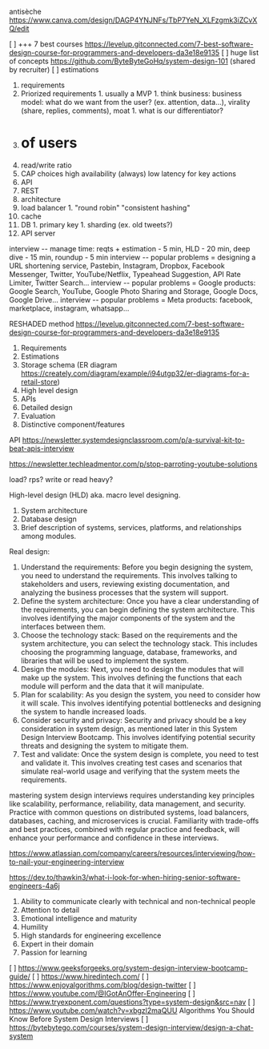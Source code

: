 antisèche https://www.canva.com/design/DAGP4YNJNFs/TbP7YeN_XLFzgmk3iZCvXQ/edit

[ ] +++ 7 best courses https://levelup.gitconnected.com/7-best-software-design-course-for-programmers-and-developers-da3e18e9135
[ ] huge list of concepts https://github.com/ByteByteGoHq/system-design-101 (shared by recruiter)
[ ] estimations

1. requirements
  1. Priorized requirements
    1. usually a MVP
    1. think business: business model: what do we want from the user? (ex. attention, data…), virality (share, replies, comments), moat
    1. what is our differentiator?
  1. # of users
  1. read/write ratio
  1. CAP choices
    high availability (always)
    low latency for key actions
1. API
  1. REST
1. architecture
  1. load balancer
    1. "round robin" "consistent hashing"
  1. cache
  1. DB
    1. primary key
    1. sharding (ex. old tweets?)
  1. API server



interview -- manage time: reqts + estimation - 5 min, HLD - 20 min, deep dive - 15 min, roundup - 5 min
interview -- popular problems = designing a URL shortening service, Pastebin, Instagram, Dropbox, Facebook Messenger, Twitter, YouTube/Netflix, Typeahead Suggestion, API Rate Limiter, Twitter Search...
interview -- popular problems = Google products: Google Search, YouTube, Google Photo Sharing and Storage, Google Docs, Google Drive...
interview -- popular problems = Meta products: facebook, marketplace, instagram, whatsapp...


RESHADED method https://levelup.gitconnected.com/7-best-software-design-course-for-programmers-and-developers-da3e18e9135
1. Requirements
2. Estimations
3. Storage schema (ER diagram https://creately.com/diagram/example/i94utgp32/er-diagrams-for-a-retail-store)
4. High level design
5. APIs
6. Detailed design
7. Evaluation
8. Distinctive component/features


API https://newsletter.systemdesignclassroom.com/p/a-survival-kit-to-beat-apis-interview


https://newsletter.techleadmentor.com/p/stop-parroting-youtube-solutions


load? rps?
write or read heavy?


High-level design (HLD) aka. macro level designing.
1. System architecture
2. Database design
3. Brief description of systems, services, platforms, and relationships among modules.




Real design:
1. Understand the requirements: Before you begin designing the system, you need to understand the requirements. This involves talking to stakeholders and users, reviewing existing documentation, and analyzing the business processes that the system will support.
2. Define the system architecture: Once you have a clear understanding of the requirements, you can begin defining the system architecture. This involves identifying the major components of the system and the interfaces between them.
3. Choose the technology stack: Based on the requirements and the system architecture, you can select the technology stack. This includes choosing the programming language, database, frameworks, and libraries that will be used to implement the system.
4. Design the modules: Next, you need to design the modules that will make up the system. This involves defining the functions that each module will perform and the data that it will manipulate.
5. Plan for scalability: As you design the system, you need to consider how it will scale. This involves identifying potential bottlenecks and designing the system to handle increased loads.
6. Consider security and privacy: Security and privacy should be a key consideration in system design, as mentioned later in this System Design Interview Bootcamp. This involves identifying potential security threats and designing the system to mitigate them.
7. Test and validate: Once the system design is complete, you need to test and validate it. This involves creating test cases and scenarios that simulate real-world usage and verifying that the system meets the requirements.



mastering system design interviews requires understanding key principles like scalability, performance, reliability, data management, and security. Practice with common questions on distributed systems, load balancers, databases, caching, and microservices is crucial. Familiarity with trade-offs and best practices, combined with regular practice and feedback, will enhance your performance and confidence in these interviews.




https://www.atlassian.com/company/careers/resources/interviewing/how-to-nail-your-engineering-interview



https://dev.to/thawkin3/what-i-look-for-when-hiring-senior-software-engineers-4a6j
1. Ability to communicate clearly with technical and non-technical people
2. Attention to detail
3. Emotional intelligence and maturity
4. Humility
5. High standards for engineering excellence
6. Expert in their domain
7. Passion for learning


[ ] https://www.geeksforgeeks.org/system-design-interview-bootcamp-guide/
[ ] https://www.hiredintech.com/
[ ] https://www.enjoyalgorithms.com/blog/design-twitter
[ ] https://www.youtube.com/@IGotAnOffer-Engineering
[ ] https://www.tryexponent.com/questions?type=system-design&src=nav
[ ] https://www.youtube.com/watch?v=xbgzl2maQUU  Algorithms You Should Know Before System Design Interviews 
[ ] https://bytebytego.com/courses/system-design-interview/design-a-chat-system
